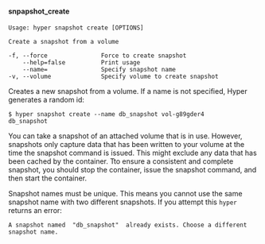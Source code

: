 #### snpapshot_create

    Usage: hyper snapshot create [OPTIONS]

    Create a snapshot from a volume
    
    -f, --force               Force to create snapshot
        --help=false          Print usage
        --name=               Specify snapshot name
    -v, --volume              Specify volume to create snapshot

Creates a new snapshot from a volume. If a name is not specified, Hyper generates a random id:

	$ hyper snapshot create --name db_snapshot vol-g89gder4
	db_snapshot

You can take a snapshot of an attached volume that is in use. However, snapshots only capture data that has been written to your volume at the time the snapshot command is issued. This might exclude any data that has been cached by the container. Tto ensure a consistent and complete snapshot, you should stop the container, issue the snapshot command, and then start the container.

Snapshot names must be unique.  This means you cannot use the same snapshot name with two different snapshots.  If you attempt this `hyper` returns an error:

```
A snapshot named  "db_snapshot"  already exists. Choose a different snapshot name.
```
